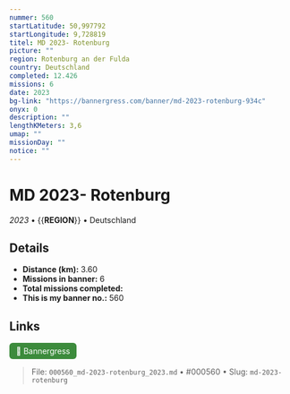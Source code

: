```yaml
---
nummer: 560
startLatitude: 50,997792
startLongitude: 9,728819
titel: MD 2023- Rotenburg
picture: ""
region: Rotenburg an der Fulda
country: Deutschland
completed: 12.426
missions: 6
date: 2023
bg-link: "https://bannergress.com/banner/md-2023-rotenburg-934c"
onyx: 0
description: ""
lengthKMeters: 3,6
umap: ""
missionDay: ""
notice: ""
---
```

# MD 2023- Rotenburg

*2023* • {{__REGION__}} • Deutschland





## Details
- **Distance (km):** 3.60
- **Missions in banner:** 6
- **Total missions completed:** 
- **This is my banner no.:** 560





## Links
<a href="https://bannergress.com/banner/md-2023-rotenburg-934c" target="_blank" style="display:inline-block;margin-right:8px;padding:6px 12px;background:#3c8b3c;color:#fff;text-decoration:none;border-radius:6px;">🔗 Bannergress</a>



> File: `000560_md-2023-rotenburg_2023.md` • #000560 • Slug: `md-2023-rotenburg`
